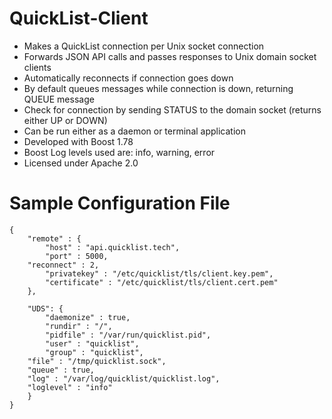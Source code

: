 # QuickList-Client* Makes a QuickList connection per Unix socket connection* Forwards JSON API calls and passes responses to Unix domain socket clients* Automatically reconnects if connection goes down* By default queues messages while connection is down, returning QUEUE message* Check for connection by sending STATUS to the domain socket (returns either UP or DOWN) * Can be run either as a daemon or terminal application* Developed with Boost 1.78* Boost Log levels used are: info, warning, error* Licensed under Apache 2.0# Sample Configuration File```{    "remote" : {        "host" : "api.quicklist.tech",        "port" : 5000,	"reconnect" : 2,        "privatekey" : "/etc/quicklist/tls/client.key.pem",        "certificate" : "/etc/quicklist/tls/client.cert.pem"    },    "UDS": {        "daemonize" : true,        "rundir" : "/",        "pidfile" : "/var/run/quicklist.pid",        "user" : "quicklist",        "group" : "quicklist",	"file" : "/tmp/quicklist.sock",	"queue" : true,	"log" : "/var/log/quicklist/quicklist.log",	"loglevel" : "info"    }}```